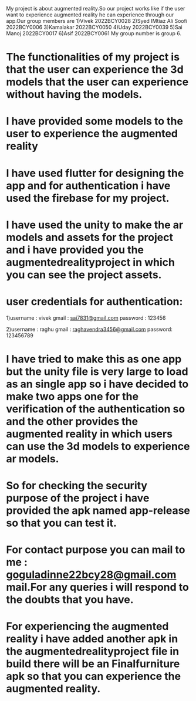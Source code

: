 My project is about augmented reality.So our project works like if the user want to experience augmented reality he can experience through our app.Our group members are
1)Vivek 2022BCY0028
2)Syed IMtiaz Ali Soofi 2022BCY0006
3)Kamalakar 2022BCY0050
4)Uday  2022BCY0039
5)Sai Manoj 2022BCY0017
6)Asif 2022BCY0061
My group number is group 6.
# The functionalities of my project is that the user can experience the 3d models that the user can experience without having the models.
# I have provided some models to the user to experience the augmented reality
# I have used flutter for designing the app and for authentication i have used the firebase for my project.
# I have used the unity to make the ar models and assets for the project and i have provided you the augmentedrealityproject in which you can see the project assets.
# user credentials for authentication:
1)username : vivek
gmail : sai7831@gmail.com
password : 123456

2)username : raghu 
gmail : raghavendra3456@gmail.com
password: 123456789
# I have tried to make this as one app but the unity file is very large to load as an single app so i have decided to make two apps one for the verification of the authentication so and the other provides the augmented reality in which users can use the 3d models to experience ar models.
# So for checking the security purpose of the project i have provided the apk named app-release so that you can test it.
# For contact purpose you can mail to me : goguladinne22bcy28@gmail.com mail.For any queries i will respond to the doubts that you have.
# For experiencing the augmented reality i have added another apk in the augmentedrealityproject file in build there will be an Finalfurniture apk so that you can experience the augmented reality.
